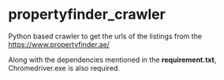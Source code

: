 # propertyfinder_crawler
Python based crawler to get the urls of the listings from the https://www.propertyfinder.ae/


Along with the dependencies mentioned in the <b>requirement.txt</b>, Chromedriver.exe is also required.
